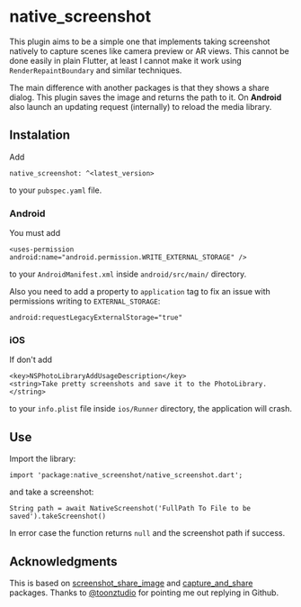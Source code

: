 # native_screenshot

This plugin aims to be a simple one that implements taking screenshot natively to capture scenes like camera preview or AR views. This cannot be done easily in plain Flutter, at least I cannot make it work using `RenderRepaintBoundary` and similar techniques.

The main difference with another packages is that they shows a share dialog. This plugin saves the image and returns the path to it. On **Android** also launch an updating request (internally) to reload the media library.

## Instalation

Add

```
native_screenshot: ^<latest_version>
```

to your `pubspec.yaml` file.

### Android
You must add

```
<uses-permission android:name="android.permission.WRITE_EXTERNAL_STORAGE" />
```

to your `AndroidManifest.xml` inside `android/src/main/` directory.

Also you need to add a property to `application` tag to fix an issue with permissions writing to `EXTERNAL_STORAGE`:

```
android:requestLegacyExternalStorage="true"
```

### iOS
If don't add

```
<key>NSPhotoLibraryAddUsageDescription</key>
<string>Take pretty screenshots and save it to the PhotoLibrary.</string>
```

to your `info.plist` file inside `ios/Runner` directory, the application will crash.

## Use

Import the library:

```
import 'package:native_screenshot/native_screenshot.dart';
```

and take a screenshot:

```
String path = await NativeScreenshot('FullPath To File to be saved').takeScreenshot()
```

In error case the function returns `null` and the screenshot path if success.

## Acknowledgments
This is based on [screenshot_share_image](https://pub.dev/packages/screenshot_share_image) and [capture_and_share](https://pub.dev/packages/capture_and_share) packages. Thanks to [@toonztudio](https://github.com/toonztudio) for pointing me out replying in Github.
